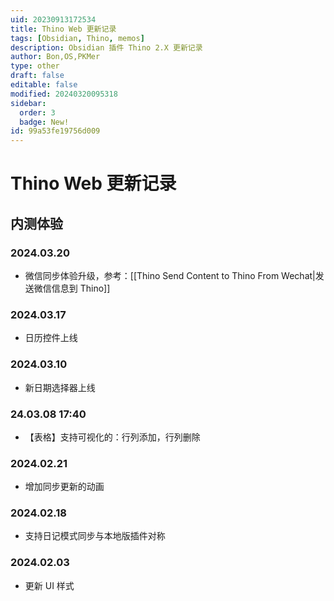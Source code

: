 ```yaml
---
uid: 20230913172534
title: Thino Web 更新记录
tags: [Obsidian, Thino, memos]
description: Obsidian 插件 Thino 2.X 更新记录
author: Bon,OS,PKMer
type: other
draft: false
editable: false
modified: 20240320095318
sidebar:
  order: 3
  badge: New!
id: 99a53fe19756d009
---
```


# Thino Web 更新记录

## 内测体验

### 2024.03.20

- 微信同步体验升级，参考：[[Thino Send Content to Thino From Wechat|发送微信信息到 Thino]]

### 2024.03.17

- 日历控件上线

### 2024.03.10

- 新日期选择器上线

### 24.03.08 17:40

- 【表格】支持可视化的：行列添加，行列删除

### 2024.02.21

- 增加同步更新的动画

### 2024.02.18

- 支持日记模式同步与本地版插件对称

### 2024.02.03

- 更新 UI 样式